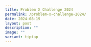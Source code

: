 ```yaml
---
title: Problem X Challenge 2024
permalink: /problem-x-challenge-2024/
date: 2024-08-19
layout: post
description: ""
image: ""
variant: tiptap
---
```

